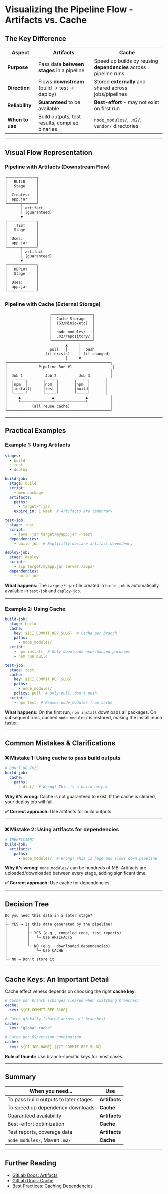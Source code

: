 # Visualizing the Pipeline Flow - Artifacts vs. Cache

## The Key Difference

| Aspect          | **Artifacts**                                  | **Cache**                                                        |
| --------------- | ---------------------------------------------- | ---------------------------------------------------------------- |
| **Purpose**     | Pass data **between stages** in a pipeline     | Speed up builds by reusing **dependencies** across pipeline runs |
| **Direction**   | Flows **downstream** (build → test → deploy)   | Stored **externally** and shared across jobs/pipelines           |
| **Reliability** | **Guaranteed** to be available                 | **Best-effort** - may not exist on first run                     |
| **When to use** | Build outputs, test results, compiled binaries | `node_modules/`, `.m2/`, `vendor/` directories                   |

---

## Visual Flow Representation

### Pipeline with Artifacts (Downstream Flow)

```
┌─────────────┐
│   BUILD     │
│   Stage     │
│             │
│  Creates:   │
│  app.jar    │
└──────┬──────┘
       │ artifact
       │ (guaranteed)
       ▼
┌─────────────┐
│    TEST     │
│   Stage     │
│             │
│  Uses:      │
│  app.jar    │
└──────┬──────┘
       │ artifact
       │ (guaranteed)
       ▼
┌─────────────┐
│   DEPLOY    │
│   Stage     │
│             │
│  Uses:      │
│  app.jar    │
└─────────────┘
```

### Pipeline with Cache (External Storage)

```
                    ┌──────────────────┐
                    │  Cache Storage   │
                    │  (S3/Minio/etc)  │
                    │                  │
                    │  node_modules/   │
                    │  .m2/repository/ │
                    └──────────────────┘
                           ▲     │
                    pull   │     │  push
                  (if exists)    │ (if changed)
                           │     ▼
┌──────────────────────────────────────────────┐
│              Pipeline Run #1                  │
│                                              │
│  Job 1          Job 2          Job 3         │
│  ┌─────┐       ┌─────┐       ┌─────┐       │
│  │npm  │       │npm  │       │npm  │       │
│  │install│     │test │       │build│       │
│  └─────┘       └─────┘       └─────┘       │
│     ▲              ▲              ▲          │
│     └──────────────┴──────────────┘          │
│           (all reuse cache)                  │
└──────────────────────────────────────────────┘
```

---

## Practical Examples

### Example 1: Using Artifacts

```yaml
stages:
  - build
  - test
  - deploy

build-job:
  stage: build
  script:
    - mvn package
  artifacts:
    paths:
      - target/*.jar
    expire_in: 1 week  # Artifacts are temporary

test-job:
  stage: test
  script:
    - java -jar target/myapp.jar --test
  dependencies:
    - build-job  # Explicitly declare artifact dependency

deploy-job:
  stage: deploy
  script:
    - scp target/myapp.jar server:/apps/
  dependencies:
    - build-job
```

**What happens:** The `target/*.jar` file created in `build-job` is automatically available in `test-job` and `deploy-job`.

---

### Example 2: Using Cache

```yaml
build-job:
  stage: build
  cache:
    key: ${CI_COMMIT_REF_SLUG}  # Cache per branch
    paths:
      - node_modules/
  script:
    - npm install  # Only downloads new/changed packages
    - npm run build

test-job:
  stage: test
  cache:
    key: ${CI_COMMIT_REF_SLUG}
    paths:
      - node_modules/
    policy: pull  # Only pull, don't push
  script:
    - npm test  # Reuses node_modules from cache
```

**What happens:** On the first run, `npm install` downloads all packages. On subsequent runs, cached `node_modules/` is restored, making the install much faster.

---

## Common Mistakes & Clarifications

### ❌ **Mistake 1: Using cache to pass build outputs**

```yaml
# DON'T DO THIS
build-job:
  cache:
    paths:
      - dist/  # Wrong! This is a build output
```

**Why it's wrong:** Cache is not guaranteed to exist. If the cache is cleared, your deploy job will fail.

**✅ Correct approach:** Use artifacts for build outputs.

---

### ❌ **Mistake 2: Using artifacts for dependencies**

```yaml
# INEFFICIENT
build-job:
  artifacts:
    paths:
      - node_modules/  # Wrong! This is huge and slows down pipeline
```

**Why it's wrong:** `node_modules/` can be hundreds of MB. Artifacts are uploaded/downloaded between every stage, adding significant time.

**✅ Correct approach:** Use cache for dependencies.

---

## Decision Tree

```
Do you need this data in a later stage?
│
├─ YES → Is this data generated by the pipeline?
│         │
│         ├─ YES (e.g., compiled code, test reports)
│         │   └─ Use ARTIFACTS
│         │
│         └─ NO (e.g., downloaded dependencies)
│             └─ Use CACHE
│
└─ NO → Don't store it
```

---

## Cache Keys: An Important Detail

Cache effectiveness depends on choosing the right **cache key**:

```yaml
# Cache per branch (changes cleared when switching branches)
cache:
  key: ${CI_COMMIT_REF_SLUG}

# Cache globally (shared across all branches)
cache:
  key: "global-cache"

# Cache per OS/version combination
cache:
  key: ${CI_JOB_NAME}-${CI_COMMIT_REF_SLUG}
```

**Rule of thumb:** Use branch-specific keys for most cases.

---

## Summary

| When you need...                      | Use           |
| ------------------------------------- | ------------- |
| To pass build outputs to later stages | **Artifacts** |
| To speed up dependency downloads      | **Cache**     |
| Guaranteed availability               | **Artifacts** |
| Best-effort optimization              | **Cache**     |
| Test reports, coverage data           | **Artifacts** |
| `node_modules/`, Maven `.m2/`         | **Cache**     |

---

## Further Reading

- [GitLab Docs: Artifacts](https://docs.gitlab.com/ee/ci/pipelines/job_artifacts.html)
- [GitLab Docs: Cache](https://docs.gitlab.com/ee/ci/caching/)
- [Best Practices: Caching Dependencies](https://docs.gitlab.com/ee/ci/caching/#common-use-cases-for-caches)